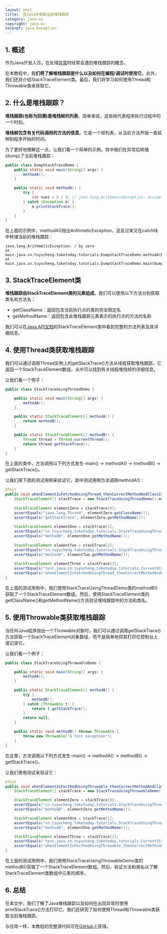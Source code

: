 ```yaml
---
layout: post
title:  在Java中获取当前堆栈跟踪
category: java-ex
copyright: java-ex
excerpt: Java Exception
---
```


## 1. 概述

作为Java开发人员，在处理[异常](https://www.baeldung.com/java-checked-unchecked-exceptions)时经常会遇到堆栈跟踪的概念。

在本教程中，我**们将了解堆栈跟踪是什么以及如何在编程/调试时使用它**。此外，我们还将介绍StackTraceElement类。最后，我们将学习如何使用Thread和Throwable类来获取它。

## 2. 什么是堆栈跟踪？

**堆栈跟踪(也称为回溯)是堆栈帧的列表**。简单来说，这些帧代表程序执行过程中的一个时刻。

**堆栈帧包含有关代码调用的方法的信息**。它是一个帧列表，从当前方法开始一直延伸到程序开始的时间。

为了更好地理解这一点，让我们看一个简单的示例，其中我们在异常后转储(dump)了当前堆栈跟踪：

```java
public class DumpStackTraceDemo {
    public static void main(String[] args) {
        methodA();
    }

    public static void methodA() {
        try {
            int num1 = 5 / 0; // java.lang.ArithmeticException: divide by zero
        } catch (Exception e) {
            e.printStackTrace();
        }
    }
}
```

在上面的示例中，methodA()抛出ArithmeticException，这反过来又在catch块中转储当前的堆栈跟踪：

```text
java.lang.ArithmeticException: / by zero
at main.java.cn.tuyucheng.taketoday.tutorials.DumpStackTraceDemo.methodA(DumpStackTraceDemo.java:11)
at main.java.cn.tuyucheng.taketoday.tutorials.DumpStackTraceDemo.main(DumpStackTraceDemo.java:6)
```

## 3. StackTraceElement类

**堆栈跟踪由StackTraceElement类的元素组成**。我们可以使用以下方法分别获取类名和方法名：

-   getClassName：返回包含当前执行点的类的完全限定名
-   getMethodName：返回包含此堆栈跟踪元素表示的执行点的方法的名称

我们可以在[Java API文档](https://docs.oracle.com/en/java/javase/17/docs/api/java.base/java/lang/StackTraceElement.html)的StackTraceElement类中看到完整的方法列表及其详细信息。

## 4. 使用Thread类获取堆栈跟踪

我们可以通过调用Thread实例上的getStackTrace()方法从线程获取堆栈跟踪。它返回一个StackTraceElement数组，从中可以找到有关线程堆栈帧的详细信息。

让我们看一个例子：

```java
public class StackTraceUsingThreadDemo {

    public static void main(String[] args) {
        methodA();
    }

    public static StackTraceElement[] methodA() {
        return methodB();
    }

    public static StackTraceElement[] methodB() {
        Thread thread = Thread.currentThread();
        return thread.getStackTrace();
    }
}
```

在上面的类中，方法调用以下列方式发生-main() -> methodA() -> methodB() -> getStackTrace()。

让我们用下面的测试用例来验证它，其中测试用例方法调用methodA()：

```java
@Test
public void whenElementIsFetchedUsingThread_thenCorrectMethodAndClassIsReturned() {
    StackTraceElement[] stackTrace = new StackTraceUsingThreadDemo().methodA();
    
    StackTraceElement elementZero = stackTrace[0];
    assertEquals("java.lang.Thread", elementZero.getClassName());
    assertEquals("getStackTrace", elementZero.getMethodName());
    
    StackTraceElement elementOne = stackTrace[1];
    assertEquals("cn.tuyucheng.taketoday.tutorials.StackTraceUsingThreadDemo", elementOne.getClassName());
    assertEquals("methodB", elementOne.getMethodName());
    
    StackTraceElement elementTwo = stackTrace[2];
    assertEquals("cn.tuyucheng.taketoday.tutorials.StackTraceUsingThreadDemo", elementTwo.getClassName());
    assertEquals("methodA", elementTwo.getMethodName());
    
    StackTraceElement elementThree = stackTrace[3];
    assertEquals("test.java.cn.tuyucheng.taketoday.tutorials.CurrentStacktraceDemoUnitTest", elementThree.getClassName());
    assertEquals("whenElementIsFetchedUsingThread_thenCorrectMethodAndClassIsReturned", elementThree.getMethodName());
}
```

在上面的测试用例中，我们使用StackTraceUsingThreadDemo类的methodB()获取了一个StackTraceElement数组。然后，使用StackTraceElement类的getClassName()和getMethodName()方法验证堆栈跟踪中的方法和类名。

## 5. 使用Throwable类获取堆栈跟踪

当任何Java程序抛出一个Throwable对象时，我们可以通过调用getStackTrace()方法获取一个StackTraceElement对象数组，而不是简单地将其打印在控制台上或记录它。

让我们看一个例子：

```java
public class StackTraceUsingThrowableDemo {

    public static void main(String[] args) {
        methodA();
    }

    public static StackTraceElement[] methodA() {
        try {
            methodB();
        } catch (Throwable t) {
            return t.getStackTrace();
        }
        return null;
    }

    public static void methodB() throws Throwable {
        throw new Throwable("A test exception");
    }
}
```

在这里，方法调用以下列方式发生-main() -> methodA() -> methodB() -> getStackTrace()。

让我们使用测试来验证它：

```java
@Test
public void whenElementIsFecthedUsingThrowable_thenCorrectMethodAndClassIsReturned() {
    StackTraceElement[] stackTrace = new StackTraceUsingThrowableDemo().methodA();

    StackTraceElement elementZero = stackTrace[0];
    assertEquals("cn.tuyucheng.taketoday.tutorials.StackTraceUsingThrowableDemo", elementZero.getClassName());
    assertEquals("methodB", elementZero.getMethodName());

    StackTraceElement elementOne = stackTrace[1];
    assertEquals("cn.tuyucheng.taketoday.tutorials.StackTraceUsingThrowableDemo", elementOne.getClassName());
    assertEquals("methodA", elementOne.getMethodName());

    StackTraceElement elementThree = stackTrace[2];
    assertEquals("test.java.cn.tuyucheng.taketoday.tutorials.CurrentStacktraceDemoUnitTest", elementThree.getClassName());
    assertEquals("whenElementIsFecthedUsingThrowable_thenCorrectMethodAndClassIsReturned", elementThree.getMethodName());
}
```

在上面的测试用例中，我们使用StackTraceUsingThrowableDemo类的methodB()获取了一个StackTraceElement数组。然后，验证方法和类名以了解StackTraceElement类数组中元素的顺序。

## 6. 总结

在本文中，我们了解了Java堆栈跟踪以及如何在出现异常时使用printStackTrace()方法打印它。我们还研究了如何使用Thread和Throwable类获取当前堆栈跟踪。

与往常一样，本教程的完整源代码可在[GitHub](https://github.com/tuyucheng7/taketoday-tutorial4j/tree/master/java-core-modules/java-exceptions-4)上获得。
